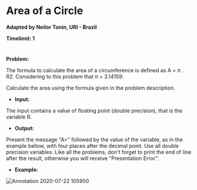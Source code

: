 # Area of a Circle

**Adapted by Neilor Tonin, URI - Brazil**

**Timelimit: 1**
#

**Problem:**

The formula to calculate the area of a circumference is defined as A = π . R2. Considering to this problem that π = 3.14159:

Calculate the area using the formula given in the problem description.

- **Input:**

The input contains a value of floating point (double precision), that is the variable R.

- **Output:**

Present the message "A=" followed by the value of the variable, as in the example bellow, with four places after the decimal point. Use all double precision variables. Like all the problems, don't forget to print the end of line after the result, otherwise you will receive "Presentation Error".

- **Example:**

![Annotation 2020-07-22 105950](https://user-images.githubusercontent.com/68206376/88185608-8321ef80-cc0a-11ea-90f6-30d5a54cfb14.jpg)
